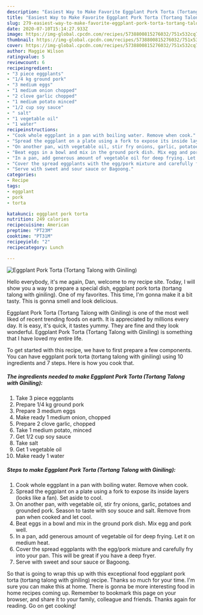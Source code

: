 ```yaml
---
description: "Easiest Way to Make Favorite Eggplant Pork Torta (Tortang Talong with Giniling)"
title: "Easiest Way to Make Favorite Eggplant Pork Torta (Tortang Talong with Giniling)"
slug: 279-easiest-way-to-make-favorite-eggplant-pork-torta-tortang-talong-with-giniling
date: 2020-07-10T15:14:27.933Z
image: https://img-global.cpcdn.com/recipes/5738800815276032/751x532cq70/eggplant-pork-torta-tortang-talong-with-giniling-recipe-main-photo.jpg
thumbnail: https://img-global.cpcdn.com/recipes/5738800815276032/751x532cq70/eggplant-pork-torta-tortang-talong-with-giniling-recipe-main-photo.jpg
cover: https://img-global.cpcdn.com/recipes/5738800815276032/751x532cq70/eggplant-pork-torta-tortang-talong-with-giniling-recipe-main-photo.jpg
author: Maggie Wilson
ratingvalue: 5
reviewcount: 6
recipeingredient:
- "3 piece eggplants"
- "1/4 kg ground pork"
- "3 medium eggs"
- "1 medium onion chopped"
- "2 clove garlic chopped"
- "1 medium potato minced"
- "1/2 cup soy sauce"
- " salt"
- "1 vegetable oil"
- "1 water"
recipeinstructions:
- "Cook whole eggplant in a pan with boiling water. Remove when cook."
- "Spread the eggplant on a plate using a fork to expose its inside layers (looks like a fan). Set aside to cool."
- "On another pan, with vegetable oil, stir fry onions, garlic, potatoes and grounded pork. Season to taste with soy souce and salt. Remove from pan when cooked and let cool."
- "Beat eggs in a bowl and mix in the ground pork dish. Mix egg and pork well."
- "In a pan, add generous amount of vegetable oil for deep frying. Let it on medium heat."
- "Cover the spread eggplants with the egg/pork mixture and carefully fry into your pan. This will be great if you have a deep fryer."
- "Serve with sweet and sour sauce or Bagoong."
categories:
- Recipe
tags:
- eggplant
- pork
- torta

katakunci: eggplant pork torta 
nutrition: 249 calories
recipecuisine: American
preptime: "PT23M"
cooktime: "PT31M"
recipeyield: "2"
recipecategory: Lunch

---
```



![Eggplant Pork Torta (Tortang Talong with Giniling)](https://img-global.cpcdn.com/recipes/5738800815276032/751x532cq70/eggplant-pork-torta-tortang-talong-with-giniling-recipe-main-photo.jpg)

Hello everybody, it's me again, Dan, welcome to my recipe site. Today, I will show you a way to prepare a special dish, eggplant pork torta (tortang talong with giniling). One of my favorites. This time, I'm gonna make it a bit tasty. This is gonna smell and look delicious.

Eggplant Pork Torta (Tortang Talong with Giniling) is one of the most well liked of recent trending foods on earth. It is appreciated by millions every day. It is easy, it's quick, it tastes yummy. They are fine and they look wonderful. Eggplant Pork Torta (Tortang Talong with Giniling) is something that I have loved my entire life.




To get started with this recipe, we have to first prepare a few components. You can have eggplant pork torta (tortang talong with giniling) using 10 ingredients and 7 steps. Here is how you cook that.

<!--inarticleads1-->

##### The ingredients needed to make Eggplant Pork Torta (Tortang Talong with Giniling):

1. Take 3 piece eggplants
1. Prepare 1/4 kg ground pork
1. Prepare 3 medium eggs
1. Make ready 1 medium onion, chopped
1. Prepare 2 clove garlic, chopped
1. Take 1 medium potato, minced
1. Get 1/2 cup soy sauce
1. Take  salt
1. Get 1 vegetable oil
1. Make ready 1 water




<!--inarticleads2-->

##### Steps to make Eggplant Pork Torta (Tortang Talong with Giniling):

1. Cook whole eggplant in a pan with boiling water. Remove when cook.
1. Spread the eggplant on a plate using a fork to expose its inside layers (looks like a fan). Set aside to cool.
1. On another pan, with vegetable oil, stir fry onions, garlic, potatoes and grounded pork. Season to taste with soy souce and salt. Remove from pan when cooked and let cool.
1. Beat eggs in a bowl and mix in the ground pork dish. Mix egg and pork well.
1. In a pan, add generous amount of vegetable oil for deep frying. Let it on medium heat.
1. Cover the spread eggplants with the egg/pork mixture and carefully fry into your pan. This will be great if you have a deep fryer.
1. Serve with sweet and sour sauce or Bagoong.




So that is going to wrap this up with this exceptional food eggplant pork torta (tortang talong with giniling) recipe. Thanks so much for your time. I'm sure you can make this at home. There is gonna be more interesting food in home recipes coming up. Remember to bookmark this page on your browser, and share it to your family, colleague and friends. Thanks again for reading. Go on get cooking!
